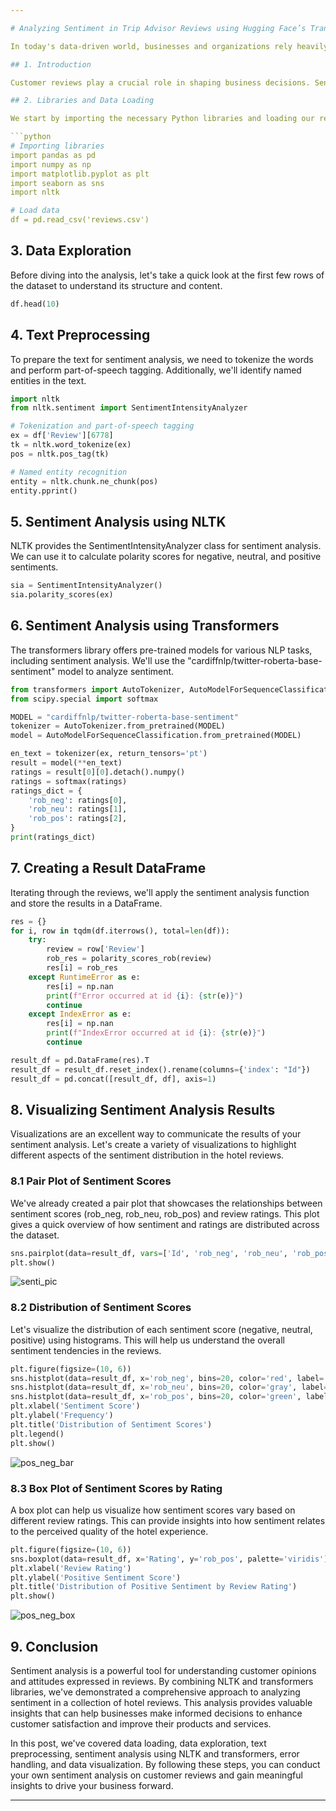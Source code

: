 ```yaml
---

# Analyzing Sentiment in Trip Advisor Reviews using Hugging Face’s Transformers Model

In today's data-driven world, businesses and organizations rely heavily on customer reviews and feedback to improve their products and services. Analyzing sentiment in these reviews can provide valuable insights into customer perceptions and opinions. In this blog post, we'll explore how to perform sentiment analysis on a collection of hotel reviews using Natural Language Processing (NLP) techniques. We'll walk through the entire process, from data loading to visualization, using Python and popular NLP libraries.

## 1. Introduction

Customer reviews play a crucial role in shaping business decisions. Sentiment analysis, a subfield of NLP, involves determining the sentiment expressed in a piece of text, such as a review. In this analysis, we'll use a combination of NLTK and the transformers library to analyze the sentiment of hotel reviews and visualize the results.

## 2. Libraries and Data Loading

We start by importing the necessary Python libraries and loading our review data into a pandas DataFrame. You can download the dataset from [this Kaggle link](https://www.kaggle.com/datasets/andrewmvd/trip-advisor-hotel-reviews).

```python
# Importing libraries
import pandas as pd
import numpy as np
import matplotlib.pyplot as plt
import seaborn as sns
import nltk

# Load data
df = pd.read_csv('reviews.csv')
```

## 3. Data Exploration

Before diving into the analysis, let's take a quick look at the first few rows of the dataset to understand its structure and content.

```python
df.head(10)
```

## 4. Text Preprocessing

To prepare the text for sentiment analysis, we need to tokenize the words and perform part-of-speech tagging. Additionally, we'll identify named entities in the text.

```python
import nltk
from nltk.sentiment import SentimentIntensityAnalyzer

# Tokenization and part-of-speech tagging
ex = df['Review'][6778]
tk = nltk.word_tokenize(ex)
pos = nltk.pos_tag(tk)

# Named entity recognition
entity = nltk.chunk.ne_chunk(pos)
entity.pprint()
```

## 5. Sentiment Analysis using NLTK

NLTK provides the SentimentIntensityAnalyzer class for sentiment analysis. We can use it to calculate polarity scores for negative, neutral, and positive sentiments.

```python
sia = SentimentIntensityAnalyzer()
sia.polarity_scores(ex)
```

## 6. Sentiment Analysis using Transformers

The transformers library offers pre-trained models for various NLP tasks, including sentiment analysis. We'll use the "cardiffnlp/twitter-roberta-base-sentiment" model to analyze sentiment.

```python
from transformers import AutoTokenizer, AutoModelForSequenceClassification
from scipy.special import softmax

MODEL = "cardiffnlp/twitter-roberta-base-sentiment"
tokenizer = AutoTokenizer.from_pretrained(MODEL)
model = AutoModelForSequenceClassification.from_pretrained(MODEL)

en_text = tokenizer(ex, return_tensors='pt')
result = model(**en_text)
ratings = result[0][0].detach().numpy()
ratings = softmax(ratings)
ratings_dict = {
    'rob_neg': ratings[0],
    'rob_neu': ratings[1],
    'rob_pos': ratings[2],
}
print(ratings_dict)
```

## 7. Creating a Result DataFrame

Iterating through the reviews, we'll apply the sentiment analysis function and store the results in a DataFrame.

```python
res = {}
for i, row in tqdm(df.iterrows(), total=len(df)):
    try:
        review = row['Review']
        rob_res = polarity_scores_rob(review)
        res[i] = rob_res
    except RuntimeError as e:
        res[i] = np.nan
        print(f"Error occurred at id {i}: {str(e)}")
        continue
    except IndexError as e:
        res[i] = np.nan
        print(f"IndexError occurred at id {i}: {str(e)}")
        continue

result_df = pd.DataFrame(res).T
result_df = result_df.reset_index().rename(columns={'index': "Id"})
result_df = pd.concat([result_df, df], axis=1)
```


## 8. Visualizing Sentiment Analysis Results

Visualizations are an excellent way to communicate the results of your sentiment analysis. Let's create a variety of visualizations to highlight different aspects of the sentiment distribution in the hotel reviews.

### 8.1 Pair Plot of Sentiment Scores

We've already created a pair plot that showcases the relationships between sentiment scores (rob_neg, rob_neu, rob_pos) and review ratings. This plot gives a quick overview of how sentiment and ratings are distributed across the dataset.

```python
sns.pairplot(data=result_df, vars=['Id', 'rob_neg', 'rob_neu', 'rob_pos'], hue='Rating', palette='tab10')
plt.show()
```
![senti_pic](https://github.com/rahilfaizan/sentiment_analysis/assets/51293067/dc5be007-8e81-4434-8639-d76b7f9ddcec)

### 8.2 Distribution of Sentiment Scores

Let's visualize the distribution of each sentiment score (negative, neutral, positive) using histograms. This will help us understand the overall sentiment tendencies in the reviews.

```python
plt.figure(figsize=(10, 6))
sns.histplot(data=result_df, x='rob_neg', bins=20, color='red', label='Negative')
sns.histplot(data=result_df, x='rob_neu', bins=20, color='gray', label='Neutral')
sns.histplot(data=result_df, x='rob_pos', bins=20, color='green', label='Positive')
plt.xlabel('Sentiment Score')
plt.ylabel('Frequency')
plt.title('Distribution of Sentiment Scores')
plt.legend()
plt.show()
```
![pos_neg_bar](https://github.com/rahilfaizan/sentiment_analysis/assets/51293067/374e7d32-7574-46c1-a11e-434847bba13c)

### 8.3 Box Plot of Sentiment Scores by Rating

A box plot can help us visualize how sentiment scores vary based on different review ratings. This can provide insights into how sentiment relates to the perceived quality of the hotel experience.

```python
plt.figure(figsize=(10, 6))
sns.boxplot(data=result_df, x='Rating', y='rob_pos', palette='viridis')
plt.xlabel('Review Rating')
plt.ylabel('Positive Sentiment Score')
plt.title('Distribution of Positive Sentiment by Review Rating')
plt.show()
```
![pos_neg_box](https://github.com/rahilfaizan/sentiment_analysis/assets/51293067/62bacf21-31b1-4e73-bed2-cb43240be6b8)

## 9. Conclusion

Sentiment analysis is a powerful tool for understanding customer opinions and attitudes expressed in reviews. By combining NLTK and transformers libraries, we've demonstrated a comprehensive approach to analyzing sentiment in a collection of hotel reviews. This analysis provides valuable insights that can help businesses make informed decisions to enhance customer satisfaction and improve their products and services.

In this post, we've covered data loading, data exploration, text preprocessing, sentiment analysis using NLTK and transformers, error handling, and data visualization. By following these steps, you can conduct your own sentiment analysis on customer reviews and gain meaningful insights to drive your business forward.

---
```

